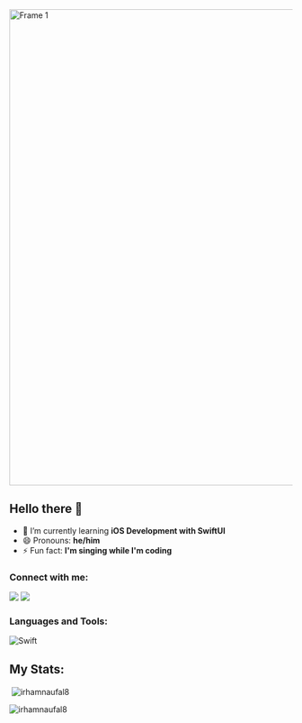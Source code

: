 <img width="845" alt="Frame 1" src="https://user-images.githubusercontent.com/77759571/158802233-8b15336e-114e-402e-9196-add62cb9dc98.png">


## Hello there 👋

 - 🌱 I’m currently learning **iOS Development with SwiftUI**
 - 😄 Pronouns: **he/him**
 - ⚡ Fun fact: **I'm singing while I'm coding**

### Connect with me:
<p align="left">
<a href="https://www.instagram.com/irhamnaufal8/"><img src="https://img.shields.io/badge/Instagram-E4405F?style=for-the-badge&logo=instagram&logoColor=white"></a>
<a href="https://www.linkedin.com/in/irhamnaufal8/"><img src="https://img.shields.io/badge/LinkedIn-0077B5?style=for-the-badge&logo=linkedin&logoColor=white"></a>

### Languages and Tools:
![Swift](https://img.shields.io/badge/Swift-FA7343?style=for-the-badge&logo=swift&logoColor=white)


## My Stats:

<p>&nbsp;<img align="center" src="https://github-readme-stats.vercel.app/api?username=irhamnaufal8&theme=midnight-purple&show_icons=true&locale=en" alt="irhamnaufal8" /></p>

<p><img align="center" src="https://github-readme-stats.vercel.app/api/top-langs?username=irhamnaufal8&theme=midnight-purple&show_icons=true&locale=en&layout=compact" alt="irhamnaufal8" /></p>



